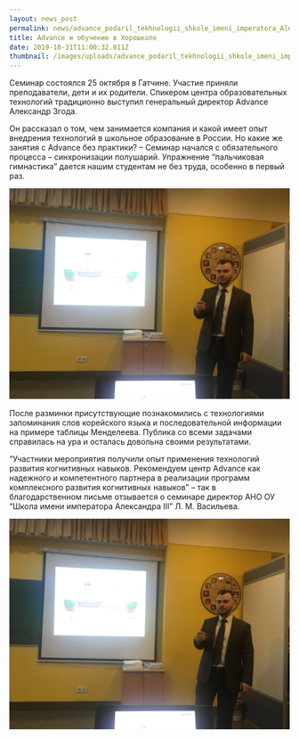 ```yaml
---
layout: news_post
permalink: news/advance_podaril_tekhnologii_shkole_imeni_imperatora_Aleksandra_lll/index.html
title: Advance и обучение в Хорошколе
date: 2019-10-31T11:00:32.811Z
thumbnail: /images/uploads/advance_podaril_tekhnologii_shkole_imeni_imperatora_Aleksandra_lll-01.jpg
---
```

Семинар состоялся 25 октября в Гатчине. Участие приняли преподаватели, дети и их родители. Спикером центра образовательных технологий традиционно выступил генеральный директор Advance Александр Згода.

Он рассказал о том, чем занимается компания и какой имеет опыт внедрения технологий в школьное образование в России. Но какие же занятия с Advance без практики? – Семинар начался с обязательного процесса – синхронизации полушарий. Упражнение “пальчиковая гимнастика” дается нашим студентам не без труда, особенно в первый раз.

![](/images/uploads/advance_podaril_tekhnologii_shkole_imeni_imperatora_Aleksandra_lll-02.jpg)

После разминки присутствующие познакомились с технологиями запоминания слов корейского языка и последовательной информации на примере таблицы Менделеева. Публика со всеми задачами справилась на ура и осталась довольна своими результатами.

“Участники мероприятия получили опыт применения технологий развития когнитивных навыков. Рекомендуем центр Advance как надежного и компетентного партнера в реализации программ комплексного развития когнитивных навыков” – так в благодарственном письме отзывается о семинаре директор АНО ОУ “Школа имени императора Александра III” Л. М. Васильева.

![](/images/uploads/advance_podaril_tekhnologii_shkole_imeni_imperatora_Aleksandra_lll-02.jpg)